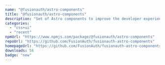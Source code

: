 ```yaml
---
name: "@fusionauth/astro-components"
title: "@fusionauth/astro-components"
description: "Set of Astro components to improve the developer experience when writing pages"
categories:
  - "css+ui"
  - "recent"
npmUrl: "https://www.npmjs.com/package/@fusionauth/astro-components"
repoUrl: "https://github.com/FusionAuth/fusionauth-astro-components"
homepageUrl: "https://github.com/FusionAuth/fusionauth-astro-components#readme"
downloads: 56
badge: "new"
---
```

